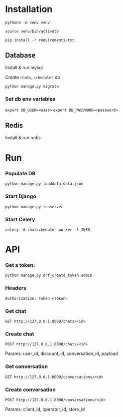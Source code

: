 # Installation

`python3 -m venv venv`

`source venv/bin/activate`

`pip install -r requirements.txt`

## Database

Install & run mysql

Create `chats_scheduler` db

`python manage.py migrate`

### Set db env variables
`export DB_USER=<user>`
`export DB_PASSWORD=<password>`

## Redis
Install & run redis

# Run

### Populate DB
`python manage.py loaddata data.json`

### Start Django
`python manage.py runserver`

### Start Celery
`celery -A chatscheduler worker -l INFO`

# API

### Get a token:
`python manage.py drf_create_token admin`

### Headers
`Authorization: Token <token>`

### Get chat
`GET http://127.0.0.1:8000/chats/<id>`

### Create chat
`POST http://127.0.0.1:8000/chats/<id>`

Params: user_id, discount_id, conversation_id, payload

### Get conversation
`GET http://127.0.0.1:8000/conversations/<id>`

### Create conversation
`POST http://127.0.0.1:8000/conversations/<id>`

Params: client_id, operator_id, store_id